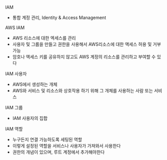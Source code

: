IAM
- 통합 계정 관리, Identity & Access Management

AWS IAM
- AWS 리소스에 대한 엑세스를 관리
- 사용자 및 그룹을 만들고 권한을 사용해서 AWS리소스에 대한 액세스 허용 및 거부 가능
- 암호나 액세스 키를 공유하지 않고도 AWS 계정의 리소스를 관리하고 부여할 수 있다

IAM 사용자
- AWS에서 생성하는 개체
- AWS와 서비스 및 리소스와 상호작용 하기 위해 그 개체를 사용하는 사람 또는 서비스

IAM 그룹
- IAM 사용자의 집합

IAM 역할 
- 누구든지 연결 가능하도록 세팅된 역할
- 이렇게 설정된 역할을 서비스나 사용자가 가져와서 사용한다
- 권한의 개념이 있으며, 루트 계정에서 추가해야한다
